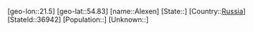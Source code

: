 ﻿---
location: [54.83,21.5]
type: City
tags:
- geo/City


SpocWebEntityId: 28734
isDeleted: false
confidential: public

---
[geo-lon::21.5]
[geo-lat::54.83]
[name::Alexen]
[State::]
[Country::[Russia](geo/Continent/Europe/Russia.md)]
[StateId::36942]
[Population::]
[Unknown::]

